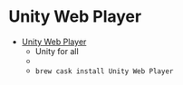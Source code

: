 # Unity Web Player
- [Unity Web Player](https://unity3d.com/webplayer)
  -  Unity for all
  - 
  - `brew cask install Unity Web Player`
